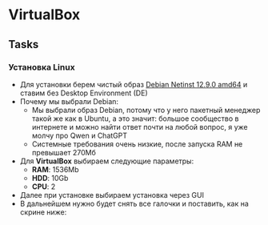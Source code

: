 # VirtualBox

## Tasks

### Установка Linux

- Для установки берем чистый образ [Debian Netinst 12.9.0 amd64](https://www.debian.org/CD/netinst/) и ставим без Desktop Environment (DE)
- Почему мы выбрали Debian:
  - Мы выбрали образ Debian, потому что у него пакетный менеджер такой же как в Ubuntu, а это значит: большое сообщество в интернете и можно найти ответ почти на любой вопрос, я уже молчу про Qwen и ChatGPT
  - Системные требования очень низкие, после запуска RAM не превышает 270Мб
- Для **VirtualBox** выбираем следующие параметры:
  - **RAM**: 1536Mb
  - **HDD**: 10Gb
  - **CPU**: 2
- Далее при установке выбираем установка через GUI
- В дальнейшем нужно будет снять все галочки и поставить, как на скрине ниже:
